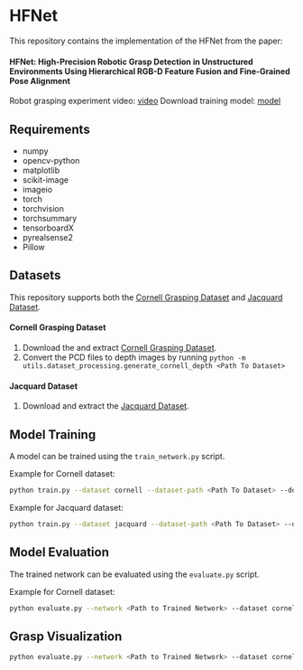 # HFNet

This repository contains the implementation of the HFNet from the paper:

#### HFNet: High-Precision Robotic Grasp Detection in Unstructured Environments Using Hierarchical RGB-D Feature Fusion and Fine-Grained Pose Alignment

Robot grasping experiment video: [video](https://youtu.be/uyL60vQR2CI)
Download training model: [model](https://drive.google.com/drive/folders/1yNLKKz1h70Mgcb0d7tGxXz6ttcjolLZm?usp=drive_link)


## Requirements

- numpy
- opencv-python
- matplotlib
- scikit-image
- imageio
- torch
- torchvision
- torchsummary
- tensorboardX
- pyrealsense2
- Pillow

## Datasets

This repository supports both the [Cornell Grasping Dataset](https://www.kaggle.com/oneoneliu/cornell-grasp) and
[Jacquard Dataset](https://jacquard.liris.cnrs.fr/).

#### Cornell Grasping Dataset

1. Download the and extract [Cornell Grasping Dataset](https://www.kaggle.com/oneoneliu/cornell-grasp). 
2. Convert the PCD files to depth images by running `python -m utils.dataset_processing.generate_cornell_depth <Path To Dataset>`

#### Jacquard Dataset

1. Download and extract the [Jacquard Dataset](https://jacquard.liris.cnrs.fr/).


## Model Training

A model can be trained using the `train_network.py` script.

Example for Cornell dataset:

```bash
python train.py --dataset cornell --dataset-path <Path To Dataset> --description training_cornell
```

Example for Jacquard dataset:

```bash
python train.py --dataset jacquard --dataset-path <Path To Dataset> --description training_jacquard
```

## Model Evaluation

The trained network can be evaluated using the `evaluate.py` script.

Example for Cornell dataset:

```bash
python evaluate.py --network <Path to Trained Network> --dataset cornell --dataset-path <Path to Dataset> --iou-eval
```

## Grasp Visualization
```bash
python evaluate.py --network <Path to Trained Network> --dataset cornell --dataset-path <Path to Dataset> --iou-eval --vis
```
